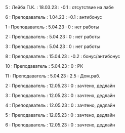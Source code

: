 5 : Лейба П.К. : 18.03.23 : -0.1 : отсутствие на лабе

6 : Преподаватель : 1.04.23 : -0.1 : антибонус

1 : Преподаватель : 5.04.23 : 0 : нет работы

2 : Преподаватель : 5.04.23 : 0 : нет работы

3 : Преподаватель : 5.04.23 : 0 : нет работы

8 : Преподаватель : 15.04.23 : -0.2 : бонус/антибонус

10 : Преподаватель : 5.04.23 : 0 : РК

11 : Преподаватель : 5.04.23 : 2.5 : Дом.раб.

2 : Преподаватель : 12.05.23 : 0 : зачтено, дедлайн

3 : Преподаватель : 12.05.23 : 0 : зачтено, дедлайн

4 : Преподаватель : 12.05.23 : 0 : зачтено, дедлайн

5 : Преподаватель : 12.05.23 : 0 : зачтено, дедлайн

6 : Преподаватель : 12.05.23 : 0 : зачтено, дедлайн


